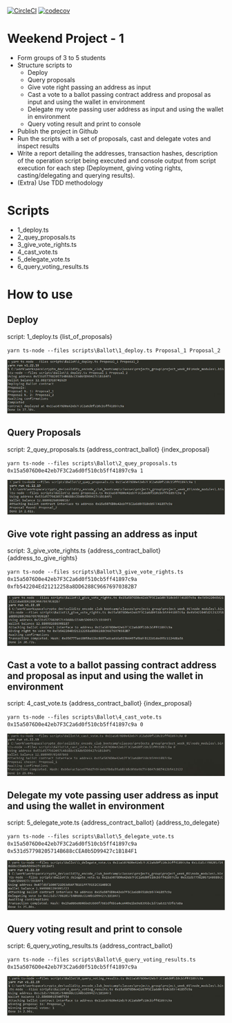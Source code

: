[![CircleCI](https://dl.circleci.com/status-badge/img/gh/Encode-Club-Solidity-Group-14/project_week_01/tree/main.svg?style=svg)](https://dl.circleci.com/status-badge/redirect/gh/Encode-Club-Solidity-Group-14/project_week_01/tree/main)
[![codecov](https://codecov.io/gh/Encode-Club-Solidity-Group-14/project_week_01/branch/main/graph/badge.svg?token=7Q8H4HMSJZ)](https://codecov.io/gh/Encode-Club-Solidity-Group-14/project_week_01)

# Weekend Project - 1
* Form groups of 3 to 5 students
* Structure scripts to
  * Deploy
  * Query proposals
  * Give vote right passing an address as input
  * Cast a vote to a ballot passing contract address and proposal as input and using the wallet in environment
  * Delegate my vote passing  user address as input and using the wallet in environment
  * Query voting result and print to console
* Publish the project in Github
* Run the scripts with a set of proposals, cast and delegate votes and inspect results
* Write a report detailing the addresses, transaction hashes, description of the operation script being executed and console output from script execution for each step (Deployment, giving voting rights, casting/delegating and querying results).
* (Extra) Use TDD methodology

# Scripts
* 1_deploy.ts 
* 2_quey_proposals.ts
* 3_give_vote_rights.ts
* 4_cast_vote.ts
* 5_delegate_vote.ts
* 6_query_voting_results.ts

# How to use

## Deploy
script: 1_deploy.ts {list_of_proposals}

`yarn ts-node --files scripts\Ballot\1_deploy.ts Proposal_1 Proposal_2`

![Deploy](./docs/images/deploy.JPG)

## Query Proposals 

script: 2_quey_proposals.ts {address_contract_ballot} {index_proposal}

`yarn ts-node --files scripts\Ballot\2_quey_proposals.ts 0x15a5076D0e42eb7F3C2a6d0f510cb5ff41897c9a 1`

![Query](./docs/images/query_proposal.JPG)

## Give vote right passing an address as input

script: 3_give_vote_rights.ts {address_contract_ballot} {address_to_give_rights}

`yarn ts-node --files scripts\Ballot\3_give_vote_rights.ts 0x15a5076D0e42eb7F3C2a6d0f510cb5ff41897c9a 0xfb542204Ed21212258a8DD6288C96676970382B7`

![Votes Rights](./docs/images/give_votes_rights.JPG)

## Cast a vote to a ballot passing contract address and proposal as input and using the wallet in environment

script: 4_cast_vote.ts {address_contract_ballot} {index_proposal}

`yarn ts-node --files scripts\Ballot\4_cast_vote.ts 0x15a5076D0e42eb7F3C2a6d0f510cb5ff41897c9a 0`

![Cast vote](./docs/images/cast_vote.JPG)

## Delegate my vote passing  user address as input and using the wallet in environment

script: 5_delegate_vote.ts {address_contract_ballot} {address_to_delegate}

`yarn ts-node --files scripts\Ballot\5_delegate_vote.ts 0x15a5076D0e42eb7F3C2a6d0f510cb5ff41897c9a 0x531d57798205714B688cCEA0b5D99427c1B184F1`

![Delegate vote](./docs/images/delegate_vote.JPG)

## Query voting result and print to console

script: 6_query_voting_results.ts {address_contract_ballot}

`yarn ts-node --files scripts\Ballot\6_query_voting_results.ts 0x15a5076D0e42eb7F3C2a6d0f510cb5ff41897c9a`

![Voting results](./docs/images/voting_results.JPG)
